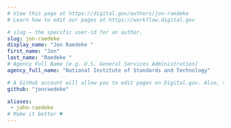 ```yaml
---
# View this page at https://digital.gov/authors/jon-raedeke
# Learn how to edit our pages at https://workflow.digital.gov

# slug — the specific user-id for an author.
slug: jon-raedeke
display_name: "Jon Raedeke "
first_name: "Jon"
last_name: "Raedeke "
# Agency Full Name [e.g. U.S. General Services Administration]
agency_full_name: "National Institute of Standards and Technology"

# A GitHub account will allow you to edit pages on Digital.gov. Also, the image used in your GitHub account can be used to populate your digital.gov profile photo. Learn more about getting a Github account at [URL]
github: "jonraedeke"

aliases:
 - john-raedeke
# Make it better ♥
---
```

